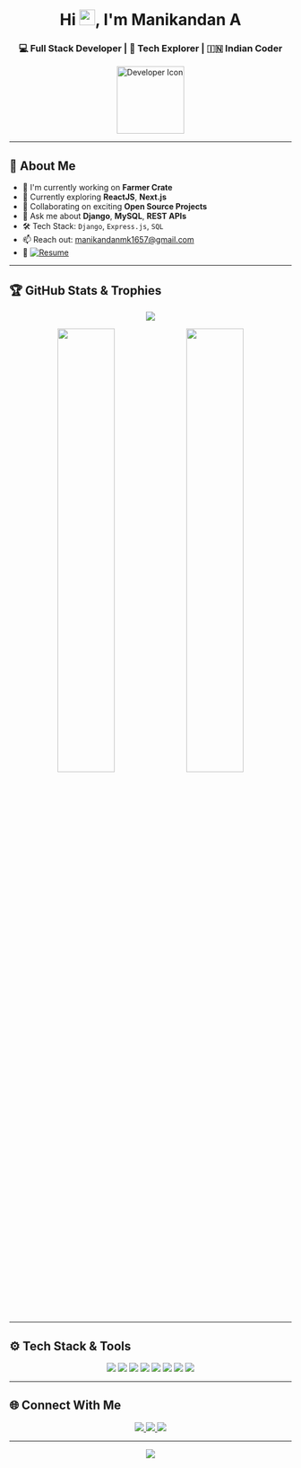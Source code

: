 <h1 align="center">Hi <img src="https://emojis.slackmojis.com/emojis/images/1643514734/5196/wave_hello.gif" width="28" />, I'm Manikandan A</h1>
<h3 align="center">💻 Full Stack Developer | 🧠 Tech Explorer | 🇮🇳 Indian Coder</h3>

<p align="center">
  <img src="https://cdn-icons-png.flaticon.com/512/1055/1055687.png" alt="Developer Icon" width="120" />
</p>

---

## 📌 About Me

- 🚀 I'm currently working on **Farmer Crate**
- 🌱 Currently exploring **ReactJS**, **Next.js**
- 🤝 Collaborating on exciting **Open Source Projects**
- 🧠 Ask me about **Django**, **MySQL**, **REST APIs**
- 🛠️ Tech Stack: `Django`, `Express.js`, `SQL`
- 📫 Reach out: [manikandanmk1657@gmail.com](mailto:manikandanmk1657@gmail.com)
- 📄 [![Resume](https://img.shields.io/badge/-Click%20to%20View%20Resume-blue?style=for-the-badge&logo=googledrive&logoColor=white)](https://rxresu.me/manikandanmk1657/manikandan-a-resume)

---

## 🏆 GitHub Stats & Trophies

<p align="center">
  <img src="https://github-profile-trophy.vercel.app/?username=Manikandan16A&theme=onedark&row=2&column=4&margin-w=10&margin-h=15" />
</p>

<p align="center">
  <img src="https://github-readme-stats.vercel.app/api?username=Manikandan16A&show_icons=true&theme=midnight-purple" width="45%" />
  <img src="https://github-readme-streak-stats.herokuapp.com/?user=Manikandan16A&theme=midnight-purple" width="45%" />
</p>

---

## ⚙️ Tech Stack & Tools

<p align="center">
  <img src="https://img.shields.io/badge/Python-FFD43B?style=for-the-badge&logo=python&logoColor=darkgreen" />
  <img src="https://img.shields.io/badge/Django-092E20?style=for-the-badge&logo=django&logoColor=white" />
  <img src="https://img.shields.io/badge/JavaScript-F7DF1E?style=for-the-badge&logo=javascript&logoColor=black" />
  <img src="https://img.shields.io/badge/Express.js-000000?style=for-the-badge&logo=express&logoColor=white" />
  <img src="https://img.shields.io/badge/SQL-4479A1?style=for-the-badge&logo=postgresql&logoColor=white" />
  <img src="https://img.shields.io/badge/React-20232A?style=for-the-badge&logo=react&logoColor=61DAFB" />
  <img src="https://img.shields.io/badge/Next.js-000000?style=for-the-badge&logo=nextdotjs&logoColor=white" />
  <img src="https://img.shields.io/badge/Postman-FF6C37?style=for-the-badge&logo=postman&logoColor=white" />
</p>

---

## 🌐 Connect With Me

<p align="center">
  <a href="mailto:manikandanmk1657@gmail.com">
    <img src="https://img.shields.io/badge/-Gmail-EA4335?style=for-the-badge&logo=gmail&logoColor=white" />
  </a>
  <a href="https://www.linkedin.com/in/yourprofile">
    <img src="https://img.shields.io/badge/-LinkedIn-0077B5?style=for-the-badge&logo=linkedin&logoColor=white" />
  </a>
  <a href="https://github.com/Manikandan16A">
    <img src="https://img.shields.io/badge/-GitHub-181717?style=for-the-badge&logo=github&logoColor=white" />
  </a>
</p>

---

<p align="center">
  <img src="https://readme-typing-svg.demolab.com?font=Fira+Code&size=22&pause=1000&color=00FFFF&center=true&vCenter=true&width=500&lines=Keep+Learning.;Keep+Building.;Keep+Sharing.;Let%E2%80%99s+Build+Something+Awesome+💡" />
</p>